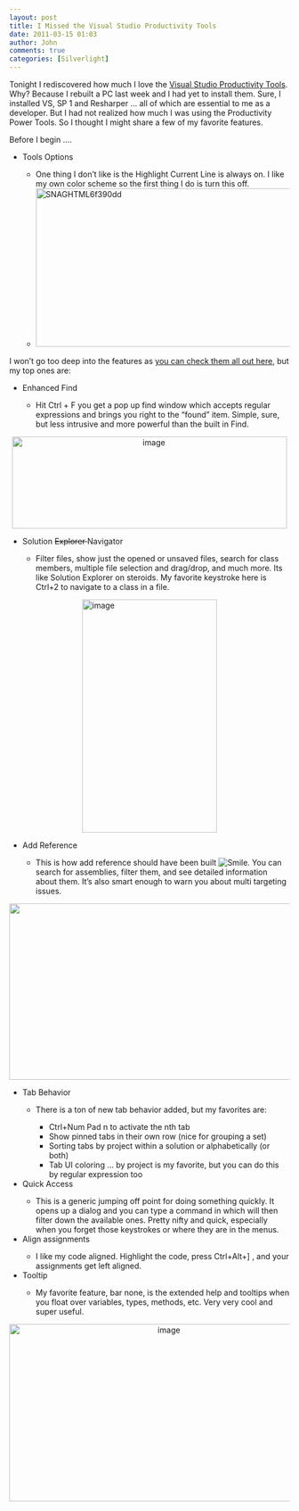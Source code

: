 ```yaml
---
layout: post
title: I Missed the Visual Studio Productivity Tools
date: 2011-03-15 01:03
author: John
comments: true
categories: [Silverlight]
---
```

<p>Tonight I rediscovered how much I love the <a href="http://visualstudiogallery.msdn.microsoft.com/d0d33361-18e2-46c0-8ff2-4adea1e34fef/">Visual Studio Productivity Tools</a>. Why? Because I rebuilt a PC last week and I had yet to install them. Sure, I installed VS, SP 1 and Resharper … all of which are essential to me as a developer. But I had not realized how much I was using the Productivity Power Tools. So I thought I might share a few of my favorite features.</p>  <p>Before I begin …. </p>  <ul>   <li>Tools Options</li>    <ul>     <li>One thing I don’t like is the Highlight Current Line is always on. I like my own color scheme so the first thing I do is turn this off.</li>      <li><a href="/wp-content/uploads/files/media/image/Windows-Live-Writer/4200f0ad2ca5_13054/SNAGHTML6f390dd.png"><img style="background-image: none; border-bottom: 0px; border-left: 0px; padding-left: 0px; padding-right: 0px; display: inline; border-top: 0px; border-right: 0px; padding-top: 0px" title="SNAGHTML6f390dd" border="0" alt="SNAGHTML6f390dd" src="/wp-content/uploads/files/media/image/Windows-Live-Writer/4200f0ad2ca5_13054/SNAGHTML6f390dd_thumb.png" width="488" height="284" /></a></li>   </ul> <!--EndFragment--></ul>  <p>I won’t go too deep into the features as <a href="http://visualstudiogallery.msdn.microsoft.com/d0d33361-18e2-46c0-8ff2-4adea1e34fef/">you can check them all out here</a>, but my top ones are:</p>  <ul>   <li>Enhanced Find</li>    <ul>     <li>Hit Ctrl + F you get a pop up find window which accepts regular expressions and brings you right to the “found” item. Simple, sure, but less intrusive and more powerful than the built in Find.</li>   </ul> </ul>  <p align="center"><a href="/wp-content/uploads/files/media/image/Windows-Live-Writer/4200f0ad2ca5_13054/image_4.png"><img style="background-image: none; border-bottom: 0px; border-left: 0px; padding-left: 0px; padding-right: 0px; display: inline; border-top: 0px; border-right: 0px; padding-top: 0px" title="image" border="0" alt="image" src="/wp-content/uploads/files/media/image/Windows-Live-Writer/4200f0ad2ca5_13054/image_thumb_1.png" width="494" height="165" /></a></p>  <ul>   <li>Solution <strike>Explorer </strike>Navigator</li>    <ul>     <li>Filter files, show just the opened or unsaved files, search for class members, multiple file selection and drag/drop, and much more. Its like Solution Explorer on steroids. My favorite keystroke here is Ctrl+2 to navigate to a class in a file.</li>   </ul> </ul>  <p><a href="/wp-content/uploads/files/media/image/Windows-Live-Writer/4200f0ad2ca5_13054/image_6.png"><img style="background-image: none; border-bottom: 0px; border-left: 0px; padding-left: 0px; padding-right: 0px; display: block; float: none; margin-left: auto; border-top: 0px; margin-right: auto; border-right: 0px; padding-top: 0px" title="image" border="0" alt="image" src="/wp-content/uploads/files/media/image/Windows-Live-Writer/4200f0ad2ca5_13054/image_thumb_2.png" width="242" height="418" /></a></p>  <ul>   <li>Add Reference</li>    <ul>     <li>This is how add reference should have been built <img style="border-bottom-style: none; border-left-style: none; border-top-style: none; border-right-style: none" class="wlEmoticon wlEmoticon-smile" alt="Smile" src="/wp-content/uploads/files/media/image/Windows-Live-Writer/4200f0ad2ca5_13054/wlEmoticon-smile_2.png" />. You can search for assemblies, filter them, and see detailed information about them. It’s also smart enough to warn you about multi targeting issues.</li>   </ul> </ul>  <p><img style="display: block; float: none; margin-left: auto; margin-right: auto" alt="" src="http://i3.visualstudiogallery.msdn.microsoft.com/d0d33361-18e2-46c0-8ff2-4adea1e34fef/image/file/46445/1/addrefretarget.png" width="550" height="316" /></p>  <ul>   <li>Tab Behavior</li>    <ul>     <li>There is a ton of new tab behavior added, but my favorites are:</li>      <ul>       <li>Ctrl+Num Pad n to activate the nth tab</li>        <li>Show pinned tabs in their own row (nice for grouping a set)</li>        <li>Sorting tabs by project within a solution or alphabetically (or both)</li>        <li>Tab UI coloring … by project is my favorite, but you can do this by regular expression too</li>     </ul>   </ul>    <li>Quick Access</li>    <ul>     <li>This is a generic jumping off point for doing something quickly. It opens up a dialog and you can type a command in which will then filter down the available ones. Pretty nifty and quick, especially when you forget those keystrokes or where they are in the menus.</li>   </ul>    <li>Align assignments</li>    <ul>     <li>I like my code aligned. Highlight the code, press Ctrl+Alt+] , and your assignments get left aligned.</li>   </ul>    <li>Tooltip</li>    <ul>     <li>My favorite feature, bar none, is the extended help and tooltips when you float over variables, types, methods, etc. Very very cool and super useful.</li>   </ul> </ul>  <p align="center"><a href="/wp-content/uploads/files/media/image/Windows-Live-Writer/4200f0ad2ca5_13054/image_2.png"><img style="background-image: none; border-bottom: 0px; border-left: 0px; padding-left: 0px; padding-right: 0px; display: inline; border-top: 0px; border-right: 0px; padding-top: 0px" title="image" border="0" alt="image" src="/wp-content/uploads/files/media/image/Windows-Live-Writer/4200f0ad2ca5_13054/image_thumb.png" width="558" height="318" /></a></p>


